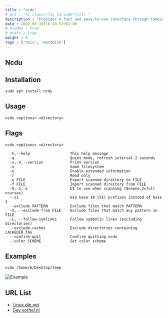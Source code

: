 ```yaml
---
title : "ncdu"
# pre : '<i class="fas fa-code"></i> '
description : "Provides a fast and easy-to-use interface through famous du utility."
date : 2020-03-10T16:18:53+01:00
# hidden : true
# draft : true
weight : 0
tags : ['Unix', 'Harddisk']
---
```


## Ncdu

## Installation

```plain
sudo apt install ncdu
```

## Usage

```plain
ncdu <options> <directory>
```

## Flags

```plain
ncdu <options> <directory>

  -h,--help                  This help message
  -q                         Quiet mode, refresh interval 2 seconds
  -v,-V,--version            Print version
  -x                         Same filesystem
  -e                         Enable extended information
  -r                         Read only
  -o FILE                    Export scanned directory to FILE
  -f FILE                    Import scanned directory from FILE
  -0,-1,-2                   UI to use when scanning (0=none,2=full ncurses)
  --si                       Use base 10 (SI) prefixes instead of base 2
  --exclude PATTERN          Exclude files that match PATTERN
  -X, --exclude-from FILE    Exclude files that match any pattern in FILE
  -L, --follow-symlinks      Follow symbolic links (excluding directories)
  --exclude-caches           Exclude directories containing CACHEDIR.TAG
  --confirm-quit             Confirm quitting ncdu
  --color SCHEME             Set color scheme
```

## Examples

```plain
ncdu /home/b/Desktop/temp
```

![Example](images/example.png)

## URL List

- [Linux.die.net](https://linux.die.net/man/1/ncdu)
- [Dev.yorhel.nl](https://dev.yorhel.nl/ncdu)
